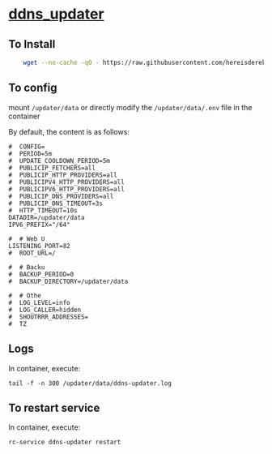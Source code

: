 
# [ddns_updater](https://github.com/qdm12/ddns-updater)

## To Install

``` bash
    wget --no-cache -qO - https://raw.githubusercontent.com/hereisderek/proxmox-scripts/main/lxc/ddns_updater/install.sh | sh
```

## To config
mount `/updater/data` or directly modify the `/updater/data/.env` file in the container

By default, the content is as follows:

```
#  CONFIG= 
#  PERIOD=5m 
#  UPDATE_COOLDOWN_PERIOD=5m 
#  PUBLICIP_FETCHERS=all 
#  PUBLICIP_HTTP_PROVIDERS=all 
#  PUBLICIPV4_HTTP_PROVIDERS=all 
#  PUBLICIPV6_HTTP_PROVIDERS=all 
#  PUBLICIP_DNS_PROVIDERS=all 
#  PUBLICIP_DNS_TIMEOUT=3s 
#  HTTP_TIMEOUT=10s 
DATADIR=/updater/data 
IPV6_PREFIX="/64"

#  # Web U
LISTENING_PORT=82
#  ROOT_URL=/ 

#  # Backu
#  BACKUP_PERIOD=0 
#  BACKUP_DIRECTORY=/updater/data 

#  # Othe
#  LOG_LEVEL=info 
#  LOG_CALLER=hidden 
#  SHOUTRRR_ADDRESSES= 
#  TZ
```

## Logs
In container, execute: 

```
tail -f -n 300 /updater/data/ddns-updater.log
```

## To restart service

In container, execute:

```bash
rc-service ddns-updater restart
```